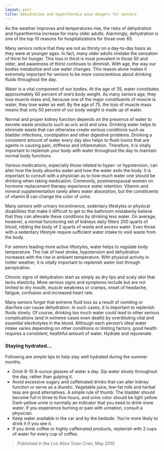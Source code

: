 ```yaml
---
layout: post
title: Dehydration and hyperthermia pose dangers for seniors
---
```


<p class="message">
As the weather improves and temperatures rise, the risks of dehydration and hyperthermia increase for many older adults. Alarmingly, dehydration is one of the top 10 reasons for hospitalizations for those over 65.
</p>

Many seniors notice that they are not as thirsty on a day-to-day basis as they were at younger ages. In fact, many older adults mistake the sensation of thirst for hunger. This loss in thirst is most prevalent in those 50 and older, and awareness of thirst continues to diminish. With age, the way our bodies metabolize and use water changes. This reason alone makes it extremely important for seniors to be more conscientious about drinking fluids throughout the day.

Water is a vital component of our bodies. At the age of 35, water constitutes approximately 60 percent of one’s body weight. As many seniors age, they lose muscle mass and, because one of the major constituents of muscle is water, they lose water as well. By the age of 75, the loss of muscle mass means that only 50 percent of our body weight is made up of water.

Normal and proper kidney function depends on the presence of water to excrete waste products such as uric acid and urea. Drinking water helps to eliminate waste that can otherwise create serious conditions such as bladder infections, constipation and other digestive problems. Drinking a consistent amount of water every day also helps to flush toxins that are agents in causing pain, stiffness and inflammation. Therefore, it is vitally important to replenish your body with water throughout the day to maintain normal body functions.

Various medications, especially those related to hyper- or hypotension, can alter how the body absorbs water and how the water exits the body. It is important to consult with a physician as to how much water one should be drinking when taking medication. Commonly, postmenopausal women on hormone replacement therapy experience water retention. Vitamin and mineral supplementation rarely alters water absorption, but the constituents of vitamin B can change the color of urine.

Many seniors with urinary incontinence, sedentary lifestyles or physical disabilities that make it difficult to get to the bathroom mistakenly believe that they can alleviate these conditions by drinking less water. On average, however, a normal functioning set of kidneys daily filters 200 quarts of blood, ridding the body of 2 quarts of waste and excess water. Even those with a sedentary lifestyle require sufficient water intake to void waste from the body.

For seniors leading more active lifestyles, water helps to regulate body temperature. The risk of heat stroke, hypotension and dehydration increases with the rise in ambient temperature. With physical activity in hotter weather, it is vitally important to replenish water lost through perspiration.

Chronic signs of dehydration start as simply as dry lips and scaly skin that lacks elasticity. More serious signs and symptoms include but are not limited to dry mouth, muscle weakness or cramps, onset of headache, fatigue, confusion and increased heart rate.

Many seniors forget that extreme fluid loss as a result of vomiting or diarrhea can cause dehydration. In such cases, it is important to replenish fluids slowly. Of course, drinking too much water could lead to other serious complications (and in extreme cases even death) by overdiluting vital and essential electrolytes in the blood.
Although each person’s ideal water intake varies depending on other conditions or limiting factors, good health requires a consistent, healthful amount of water. Hydrate and rejuvenate.
 
### Staying hydrated...
Following are simple tips to help stay well hydrated during the summer months.
- Drink 8-10 8-ounce glasses of water a day. Sip water slowly throughout the day, rather than gulping it.
- Avoid excessive sugary and caffeinated drinks that can alter kidney function or serve as a diuretic. Vegetable juice, low-fat milk and herbal teas are good alternatives. A simple rule of thumb: The bladder should become full in three to five hours, and urine color should be light yellow. Dark-yellow urine is normally an indicator that you need to drink more water. If you experience burning or pain with urination, consult a physician.
- Keep water available in the car and by the bedside. You’re more likely to drink it if you see it.
- If you drink coffee or highly caffeinated products, replenish with 2 cups of water for every cup of coffee.

> Published in the Los Altos Town Crier, May 2010
